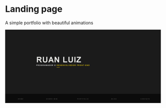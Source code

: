 # Landing page

A simple portfolio with beautiful animations

![](https://raw.githubusercontent.com/rwdevv/landing-page/main/images/landing-page-photo.png)
